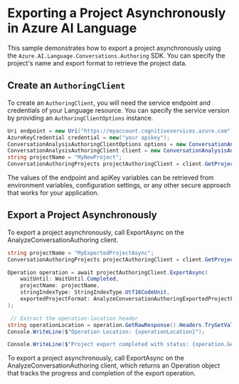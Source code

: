 # Exporting a Project Asynchronously in Azure AI Language

This sample demonstrates how to export a project asynchronously using the `Azure.AI.Language.Conversations.Authoring` SDK. You can specify the project's name and export format to retrieve the project data.

## Create an `AuthoringClient`

To create an `AuthoringClient`, you will need the service endpoint and credentials of your Language resource. You can specify the service version by providing an `AuthoringClientOptions` instance.

```C# Snippet:CreateAuthoringClientForSpecificApiVersion
Uri endpoint = new Uri("https://myaccount.cognitiveservices.azure.com");
AzureKeyCredential credential = new("your apikey");
ConversationAnalysisAuthoringClientOptions options = new ConversationAnalysisAuthoringClientOptions(ConversationAnalysisAuthoringClientOptions.ServiceVersion.V2024_11_15_Preview);
ConversationAnalysisAuthoringClient client = new ConversationAnalysisAuthoringClient(endpoint, credential, options);
string projectName = "MyNewProject";
ConversationAuthoringProjects projectAuthoringClient = client.GetProjects(projectName);
```

The values of the endpoint and apiKey variables can be retrieved from environment variables, configuration settings, or any other secure approach that works for your application.

## Export a Project Asynchronously

To export a project asynchronously, call ExportAsync on the AnalyzeConversationAuthoring client.

```C# Snippet:Sample3_ConversationsAuthoring_ExportAsync
string projectName = "MyExportedProjectAsync";
ConversationAuthoringProjects projectAuthoringClient = client.GetProjects(projectName);

Operation operation = await projectAuthoringClient.ExportAsync(
    waitUntil: WaitUntil.Completed,
    projectName: projectName,
    stringIndexType: StringIndexType.Utf16CodeUnit,
    exportedProjectFormat: AnalyzeConversationAuthoringExportedProjectFormat.Conversation
);

 // Extract the operation-location header
string operationLocation = operation.GetRawResponse().Headers.TryGetValue("operation-location", out var location) ? location : null;
Console.WriteLine($"Operation Location: {operationLocation}");

Console.WriteLine($"Project export completed with status: {operation.GetRawResponse().Status}");
```

To export a project asynchronously, call ExportAsync on the AnalyzeConversationAuthoring client, which returns an Operation object that tracks the progress and completion of the export operation.
